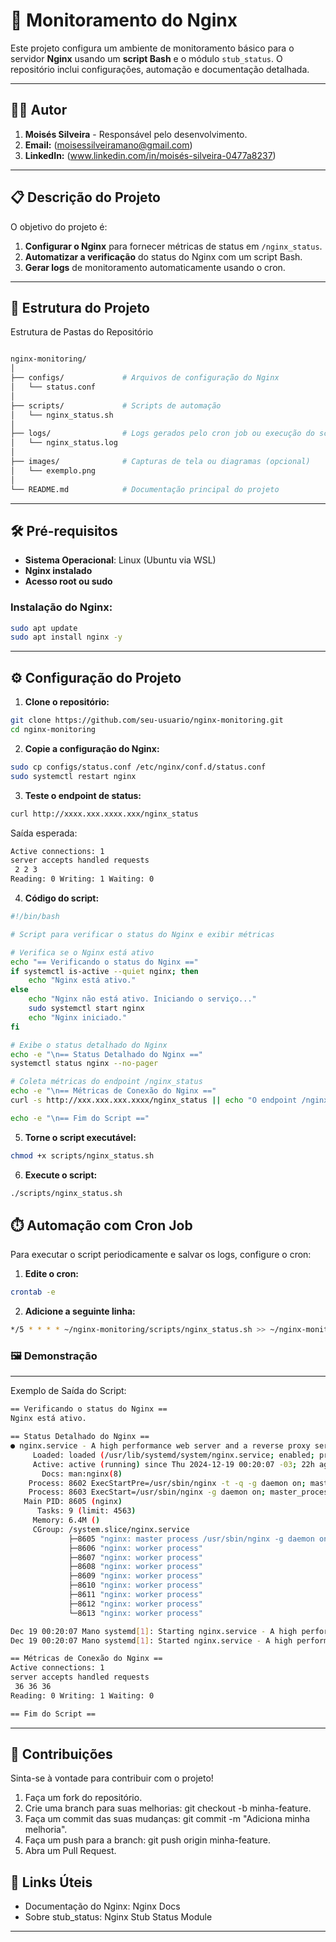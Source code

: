 # 🚀 Monitoramento do Nginx 

Este projeto configura um ambiente de monitoramento básico para o servidor **Nginx** usando um **script Bash** e o módulo `stub_status`. O repositório inclui configurações, automação e documentação detalhada.

---

## 👨‍💻 **Autor**
1. **Moisés Silveira** - Responsável pelo desenvolvimento.
2. **Email:** (moisessilveiramano@gmail.com)
3. **LinkedIn:** (www.linkedin.com/in/moisés-silveira-0477a8237)

---

## 📋 **Descrição do Projeto**

O objetivo do projeto é:
1. **Configurar o Nginx** para fornecer métricas de status em `/nginx_status`.
2. **Automatizar a verificação** do status do Nginx com um script Bash.
3. **Gerar logs** de monitoramento automaticamente usando o cron.

---

## 📁 **Estrutura do Projeto**

Estrutura de Pastas do Repositório
```bash

nginx-monitoring/
│
├── configs/             # Arquivos de configuração do Nginx
│   └── status.conf
│
├── scripts/             # Scripts de automação
│   └── nginx_status.sh
│
├── logs/                # Logs gerados pelo cron job ou execução do script
│   └── nginx_status.log
│
├── images/              # Capturas de tela ou diagramas (opcional)
│   └── exemplo.png
│
└── README.md            # Documentação principal do projeto

```
---

## 🛠️ **Pré-requisitos**

- **Sistema Operacional**: Linux (Ubuntu via WSL)
- **Nginx instalado**
- **Acesso root ou sudo**

### **Instalação do Nginx**:
```bash
sudo apt update
sudo apt install nginx -y
```
---

## ⚙️ **Configuração do Projeto**

 1. **Clone o repositório:**
```bash
git clone https://github.com/seu-usuario/nginx-monitoring.git
cd nginx-monitoring
```

 2. **Copie a configuração do Nginx:**
```bash
sudo cp configs/status.conf /etc/nginx/conf.d/status.conf
sudo systemctl restart nginx
```

 3. **Teste o endpoint de status:**
```bash
curl http://xxxx.xxx.xxxx.xxx/nginx_status
```
Saída esperada:
```bash
Active connections: 1 
server accepts handled requests
 2 2 3 
Reading: 0 Writing: 1 Waiting: 0
```

4. **Código do script:**
```bash
#!/bin/bash

# Script para verificar o status do Nginx e exibir métricas

# Verifica se o Nginx está ativo
echo "== Verificando o status do Nginx =="
if systemctl is-active --quiet nginx; then
    echo "Nginx está ativo."
else
    echo "Nginx não está ativo. Iniciando o serviço..."
    sudo systemctl start nginx
    echo "Nginx iniciado."
fi

# Exibe o status detalhado do Nginx
echo -e "\n== Status Detalhado do Nginx =="
systemctl status nginx --no-pager

# Coleta métricas do endpoint /nginx_status
echo -e "\n== Métricas de Conexão do Nginx =="
curl -s http://xxx.xxx.xxx.xxxx/nginx_status || echo "O endpoint /nginx_status não está configurado corretamente."

echo -e "\n== Fim do Script =="
```

 5. **Torne o script executável:**
```bash
chmod +x scripts/nginx_status.sh
```

6. **Execute o script:**
```bash
./scripts/nginx_status.sh
```

## ⏱️ **Automação com Cron Job**
Para executar o script periodicamente e salvar os logs, configure o cron:

1. **Edite o cron:**
```bash
crontab -e
```

2. **Adicione a seguinte linha:**
```bash
*/5 * * * * ~/nginx-monitoring/scripts/nginx_status.sh >> ~/nginx-monitoring/logs/nginx_status.log 2>&1
```

### 🖼️ **Demonstração**

---
Exemplo de Saída do Script: 

```bash
== Verificando o status do Nginx ==
Nginx está ativo.

== Status Detalhado do Nginx ==
● nginx.service - A high performance web server and a reverse proxy server
     Loaded: loaded (/usr/lib/systemd/system/nginx.service; enabled; preset: enabled)
     Active: active (running) since Thu 2024-12-19 00:20:07 -03; 22h ago
       Docs: man:nginx(8)
    Process: 8602 ExecStartPre=/usr/sbin/nginx -t -q -g daemon on; master_process on; (code=exited, status=0/SUCCESS)
    Process: 8603 ExecStart=/usr/sbin/nginx -g daemon on; master_process on; (code=exited, status=0/SUCCESS)
   Main PID: 8605 (nginx)
      Tasks: 9 (limit: 4563)
     Memory: 6.4M ()
     CGroup: /system.slice/nginx.service
             ├─8605 "nginx: master process /usr/sbin/nginx -g daemon on; master_process on;"
             ├─8606 "nginx: worker process"
             ├─8607 "nginx: worker process"
             ├─8608 "nginx: worker process"
             ├─8609 "nginx: worker process"
             ├─8610 "nginx: worker process"
             ├─8611 "nginx: worker process"
             ├─8612 "nginx: worker process"
             └─8613 "nginx: worker process"

Dec 19 00:20:07 Mano systemd[1]: Starting nginx.service - A high performance web server and a reverse proxy server...
Dec 19 00:20:07 Mano systemd[1]: Started nginx.service - A high performance web server and a reverse proxy server.

== Métricas de Conexão do Nginx ==
Active connections: 1
server accepts handled requests
 36 36 36
Reading: 0 Writing: 1 Waiting: 0

== Fim do Script ==
```
---

## 🌟 **Contribuições**

Sinta-se à vontade para contribuir com o projeto!

1. Faça um fork do repositório.
2. Crie uma branch para suas melhorias: git checkout -b minha-feature.
3. Faça um commit das suas mudanças: git commit -m "Adiciona minha melhoria".
4. Faça um push para a branch: git push origin minha-feature.
5. Abra um Pull Request.


## 🔗 **Links Úteis**
- Documentação do Nginx: Nginx Docs
- Sobre stub_status: Nginx Stub Status Module


---
